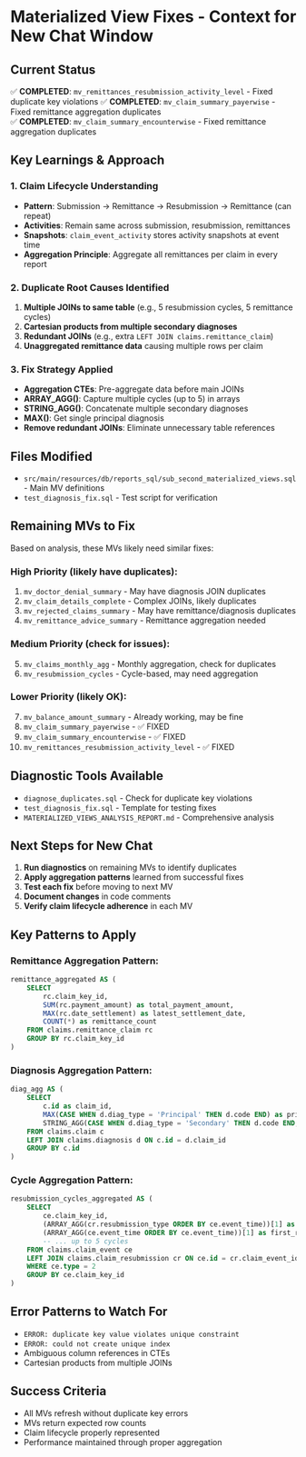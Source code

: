 # Materialized View Fixes - Context for New Chat Window

## Current Status
✅ **COMPLETED**: `mv_remittances_resubmission_activity_level` - Fixed duplicate key violations
✅ **COMPLETED**: `mv_claim_summary_payerwise` - Fixed remittance aggregation duplicates  
✅ **COMPLETED**: `mv_claim_summary_encounterwise` - Fixed remittance aggregation duplicates

## Key Learnings & Approach

### 1. **Claim Lifecycle Understanding**
- **Pattern**: Submission → Remittance → Resubmission → Remittance (can repeat)
- **Activities**: Remain same across submission, resubmission, remittances
- **Snapshots**: `claim_event_activity` stores activity snapshots at event time
- **Aggregation Principle**: Aggregate all remittances per claim in every report

### 2. **Duplicate Root Causes Identified**
1. **Multiple JOINs to same table** (e.g., 5 resubmission cycles, 5 remittance cycles)
2. **Cartesian products from multiple secondary diagnoses**
3. **Redundant JOINs** (e.g., extra `LEFT JOIN claims.remittance_claim`)
4. **Unaggregated remittance data** causing multiple rows per claim

### 3. **Fix Strategy Applied**
- **Aggregation CTEs**: Pre-aggregate data before main JOINs
- **ARRAY_AGG()**: Capture multiple cycles (up to 5) in arrays
- **STRING_AGG()**: Concatenate multiple secondary diagnoses
- **MAX()**: Get single principal diagnosis
- **Remove redundant JOINs**: Eliminate unnecessary table references

## Files Modified
- `src/main/resources/db/reports_sql/sub_second_materialized_views.sql` - Main MV definitions
- `test_diagnosis_fix.sql` - Test script for verification

## Remaining MVs to Fix
Based on analysis, these MVs likely need similar fixes:

### **High Priority** (likely have duplicates):
1. `mv_doctor_denial_summary` - May have diagnosis JOIN duplicates
2. `mv_claim_details_complete` - Complex JOINs, likely duplicates
3. `mv_rejected_claims_summary` - May have remittance/diagnosis duplicates
4. `mv_remittance_advice_summary` - Remittance aggregation needed

### **Medium Priority** (check for issues):
5. `mv_claims_monthly_agg` - Monthly aggregation, check for duplicates
6. `mv_resubmission_cycles` - Cycle-based, may need aggregation

### **Lower Priority** (likely OK):
7. `mv_balance_amount_summary` - Already working, may be fine
8. `mv_claim_summary_payerwise` - ✅ FIXED
9. `mv_claim_summary_encounterwise` - ✅ FIXED
10. `mv_remittances_resubmission_activity_level` - ✅ FIXED

## Diagnostic Tools Available
- `diagnose_duplicates.sql` - Check for duplicate key violations
- `test_diagnosis_fix.sql` - Template for testing fixes
- `MATERIALIZED_VIEWS_ANALYSIS_REPORT.md` - Comprehensive analysis

## Next Steps for New Chat
1. **Run diagnostics** on remaining MVs to identify duplicates
2. **Apply aggregation patterns** learned from successful fixes
3. **Test each fix** before moving to next MV
4. **Document changes** in code comments
5. **Verify claim lifecycle adherence** in each MV

## Key Patterns to Apply

### **Remittance Aggregation Pattern**:
```sql
remittance_aggregated AS (
    SELECT 
        rc.claim_key_id,
        SUM(rc.payment_amount) as total_payment_amount,
        MAX(rc.date_settlement) as latest_settlement_date,
        COUNT(*) as remittance_count
    FROM claims.remittance_claim rc
    GROUP BY rc.claim_key_id
)
```

### **Diagnosis Aggregation Pattern**:
```sql
diag_agg AS (
    SELECT 
        c.id as claim_id,
        MAX(CASE WHEN d.diag_type = 'Principal' THEN d.code END) as primary_diagnosis,
        STRING_AGG(CASE WHEN d.diag_type = 'Secondary' THEN d.code END, ', ' ORDER BY d.code) as secondary_diagnosis
    FROM claims.claim c
    LEFT JOIN claims.diagnosis d ON c.id = d.claim_id
    GROUP BY c.id
)
```

### **Cycle Aggregation Pattern**:
```sql
resubmission_cycles_aggregated AS (
    SELECT 
        ce.claim_key_id,
        (ARRAY_AGG(cr.resubmission_type ORDER BY ce.event_time))[1] as first_resubmission_type,
        (ARRAY_AGG(ce.event_time ORDER BY ce.event_time))[1] as first_resubmission_date,
        -- ... up to 5 cycles
    FROM claims.claim_event ce
    LEFT JOIN claims.claim_resubmission cr ON ce.id = cr.claim_event_id
    WHERE ce.type = 2
    GROUP BY ce.claim_key_id
)
```

## Error Patterns to Watch For
- `ERROR: duplicate key value violates unique constraint`
- `ERROR: could not create unique index`
- Ambiguous column references in CTEs
- Cartesian products from multiple JOINs

## Success Criteria
- All MVs refresh without duplicate key errors
- MVs return expected row counts
- Claim lifecycle properly represented
- Performance maintained through proper aggregation

